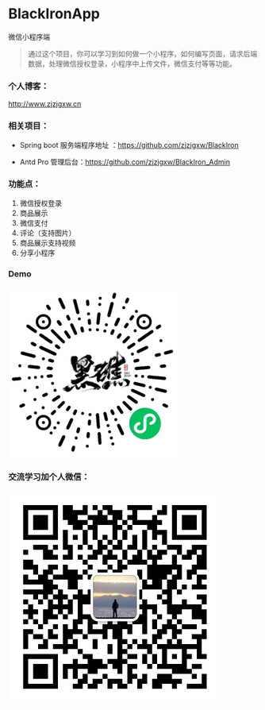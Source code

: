 # BlackIronApp
微信小程序端

> 通过这个项目，你可以学习到如何做一个小程序，如何编写页面，请求后端数据，处理微信授权登录，小程序中上传文件，微信支付等等功能。

### 个人博客：
http://www.zjzjgxw.cn

### 相关项目：
* Spring boot 服务端程序地址 ：https://github.com/zjzjgxw/BlackIron

* Antd Pro 管理后台：https://github.com/zjzjgxw/BlackIron_Admin


### 功能点：
1. 微信授权登录
2. 商品展示
3. 微信支付
4. 评论（支持图片）
5. 商品展示支持视频
6. 分享小程序 


### Demo
![image](https://github.com/zjzjgxw/githubImages/blob/main/1841609136656_.pic.jpg)


### 交流学习加个人微信：
![image](https://github.com/zjzjgxw/githubImages/blob/main/1871609229163_.pic_hd.jpg)


